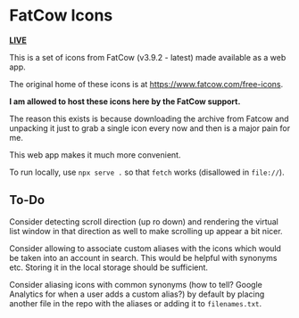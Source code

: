# FatCow Icons

[**LIVE**](https://tomashubelbauer.github.io/fatcow-icons)

This is a set of icons from FatCow (v3.9.2 - latest) made available as a web app.

The original home of these icons is at https://www.fatcow.com/free-icons.

**I am allowed to host these icons here by the FatCow support.**

The reason this exists is because downloading the archive from Fatcow and unpacking
it just to grab a single icon every now and then is a major pain for me.

This web app makes it much more convenient.

To run locally, use `npx serve .` so that `fetch` works (disallowed in `file://`).

## To-Do

Consider detecting scroll direction (up ro down) and rendering the virtual list
window in that direction as well to make scrolling up appear a bit nicer.

Consider allowing to associate custom aliases with the icons which would be taken
into an account in search. This would be helpful with synonyms etc. Storing it
in the local storage should be sufficient.

Consider aliasing icons with common synonyms (how to tell? Google Analytics for
when a user adds a custom alias?) by default by placing another file in the repo
with the aliases or adding it to `filenames.txt`.

